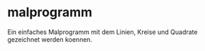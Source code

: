 # malprogramm
Ein einfaches Malprogramm mit dem Linien, Kreise und Quadrate gezeichnet werden koennen.
